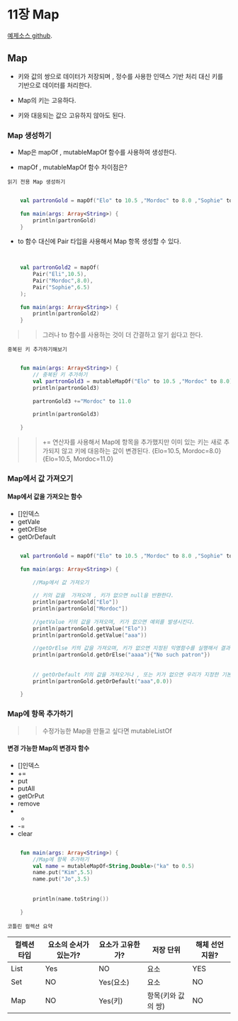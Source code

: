 # 11장 Map
[예제소스 github](https://github.com/whdms705/kotlinNote/tree/master/src/ch11).

## Map

* 키와 값의 쌍으로 데이터가 저장되며 , 정수를 사용한 인덱스 기반 처리 대신 키를 기반으로 데이터를 처리한다.

* Map의 키는 고유하다.

* 키와 대응되는 값으 고유하지 않아도 된다.



### Map 생성하기

* Map은 mapOf , mutableMapOf 함수를 사용하여 생성한다.

* mapOf , mutableMapOf 함수 차이점은?



`읽기 전용 Map 생성하기`

``` kotlin

    val partronGold = mapOf("Elo" to 10.5 ,"Mordoc" to 8.0 ,"Sophie" to 5.5 )
    
    fun main(args: Array<String>) {
        println(partronGold)
    }

```

* to 함수 대신에 Pair 타입을 사용해서 Map 항목 생성할 수 있다.

``` kotlin

    
    val partronGold2 = mapOf(
        Pair("Eli",10.5),
        Pair("Mordoc",8.0),
        Pair("Sophie",6.5)
    );
    
    fun main(args: Array<String>) {
        println(partronGold2)
    }

```

>> 그러나 to 함수를 사용하는 것이 더 간결하고 알기 쉽다고 한다.


`중복된 키 추가하기해보기`

``` kotlin

    fun main(args: Array<String>) {
        // 중복된 키 추가하기
        val partronGold3 = mutableMapOf("Elo" to 10.5 ,"Mordoc" to 8.0)
        println(partronGold3)
    
        partronGold3 +="Mordoc" to 11.0
    
        println(partronGold3)
    
    }

```

>> += 연산자를 사용해서 Map에 항목을 추가했지만 이미 있는 키는 새로 추가되지 않고 키에 대응하는 값이 변경된다.
{Elo=10.5, Mordoc=8.0} <br>
{Elo=10.5, Mordoc=11.0}



### Map에서 값 가져오기

#### Map에서 값을 가져오는 함수

* []인덱스
* getVale
* getOrElse
* getOrDefault

``` kotlin

    val partronGold = mapOf("Elo" to 10.5 ,"Mordoc" to 8.0 ,"Sophie" to 5.5 )
    
    fun main(args: Array<String>) {
    
        //Map에서 값 가져오기
    
        // 키의 값을  가져오며 , 키가 없으면 null을 반환한다.
        println(partronGold["Elo"])
        println(partronGold["Mordoc"])
        
        //getValue 키의 값을 가져오며, 키가 없으면 예외를 발생시킨다.
        println(partronGold.getValue("Elo"))
        println(partronGold.getValue("aaa"))
    
        //getOrElse 키의 값을 가져오며, 키가 없으면 지정된 익명함수를 실행해서 결과값 반환한다.
        println(partronGold.getOrElse("aaaa"){"No such patron"})
    
    
        // getOrDefault 키의 값을 가져오거나 , 또는 키가 없으면 우리가 지정한 기본값을 반환한다.
        println(partronGold.getOrDefault("aaa",0.0))
        
    }

```


### Map에 항목 추가하기

>> 수정가능한 Map을 만들고 싶다면 mutableListOf 

#### 변경 가능한 Map의 변경자 함수

* []인덱스
* +=
* put
* putAll
* getOrPut
* remove
* -
* -=
* clear



``` kotlin

    fun main(args: Array<String>) {
        //Map에 항목 추가하기
        val name = mutableMapOf<String,Double>("ka" to 0.5)
        name.put("Kim",5.5)
        name.put("Jo",3.5)
    
    
        println(name.toString())
    
    }

```



`코틀린 컬렉션 요약`

|컬렉션 타입|요소의 순서가 있는가?|요소가 고유한가?|저장 단위|해체 선언 지원?|
|---|---|---|---|---|
|List|Yes|NO|요소|YES|
|Set|NO|Yes(요소)|요소|NO|
|Map|NO|Yes(키)|항목(키와 값의 쌍)|NO|

